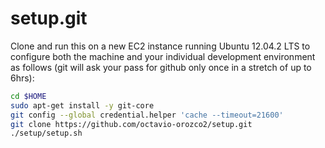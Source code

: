 setup.git
=========
Clone and run this on a new EC2 instance running Ubuntu 12.04.2 LTS to
configure both the machine and your individual development environment as
follows (git will ask your pass for github only once in a stretch of up to 6hrs):

```sh
cd $HOME
sudo apt-get install -y git-core
git config --global credential.helper 'cache --timeout=21600'
git clone https://github.com/octavio-orozco2/setup.git
./setup/setup.sh   
```
